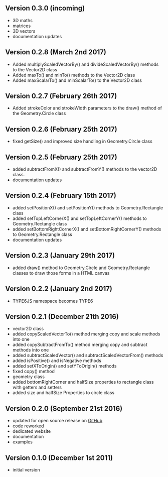 Version 0.3.0 (incoming)
------------------------------
 * 3D maths
 * matrices
 * 3D vectors
 * documentation updates
 
Version 0.2.8 (March 2nd 2017)
------------------------------
 * Added multiplyScaledVectorBy() and divideScaledVectorBy() methods to the Vector2D class
 * Added maxTo() and minTo() methods to the Vector2D class
 * Added maxScalarTo() and minScalarTo() to the Vector2D class
 
Version 0.2.7 (February 26th 2017)
------------------------------
 * Added strokeColor and strokeWidth parameters to the draw() method of the Geometry.Circle class
 
Version 0.2.6 (February 25th 2017)
------------------------------
 * fixed getSize() and improved size handling in Geometry.Circle class
 
Version 0.2.5 (February 25th 2017)
------------------------------
 * added subtractFromX() and subtractFromY() methods to the vector2D class.
 * documentation updates

Version 0.2.4 (February 15th 2017)
------------------------------
 * added setPositionX() and setPositionY() methods to Geometry.Rectangle class
 * added setTopLeftCornerX() and setTopLeftCornerY() methods to Geometry.Rectangle class
 * added setBottomRightCornerX() and setBottomRightCornerY() methods to Geometry.Rectangle class
 * documentation updates

Version 0.2.3 (January 29th 2017)
------------------------------
 * added draw() method to Geometry.Circle and Geometry.Rectangle classes to draw those forms in a HTML canvas

Version 0.2.2 (January 2nd 2017)
------------------------------
 * TYPE6JS namespace becomes TYPE6

Version 0.2.1 (December 21th 2016)
------------------------------
 * vector2D class
  * added copyScaledVectorTo() method merging copy and scale methods into one
  * added copySubtractFromTo() method merging copy and subtract methods into one
  * added subtractScaledVector() and subtractScaledVectorFrom() methods
  * added isPositive() and isNegative methods
  * added setXToOrigin() and setYToOrigin() methods
  * fixed copy() method
 * geometry class
  * added bottomRightCorner and halfSize properties to rectangle class with getters and setters
  * added size and halfSize Properties to circle class

Version 0.2.0 (September 21st 2016)
------------------------------
 * updated for open source release on [GitHub](https://github.com/LCluber/Type6.js)
 * code reworked
 * dedicated website
 * documentation
 * examples

Version 0.1.0 (December 1st 2011)
-----------------------------
 * initial version
